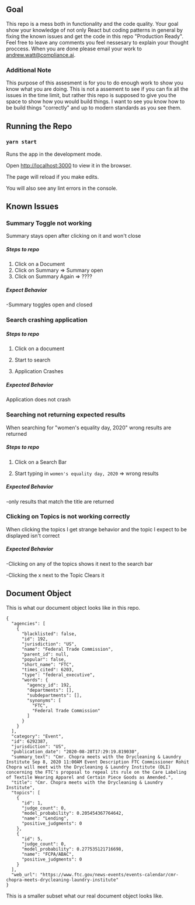 ## Goal
This repo is a mess both in functionality and the code quality.
Your goal show your knowledge of not only React but coding patterns in general by fixing the known issues and get the code in this repo "Production Ready".
Feel free to leave any comments you feel nessesary to explain your thought proccess.
When you are done please email your work to andrew.watt@compliance.ai.

### Additional Note
This purpose of this assesment is for you to do enough work to show you know what you are doing.
This is not a assement to see if you can fix all the issues in the time limit, but rather this repo is supposed to give you the space to show how you would build things.
I want to see you know how to be build things "correctly" and up to modern standards as you see them.
## Running the Repo
### `yarn start`

Runs the app in the development mode.

Open [http://localhost:3000](http://localhost:3000) to view it in the browser.

The page will reload if you make edits.

You will also see any lint errors in the console.

## Known Issues
### Summary Toggle not working
Summary stays open after clicking on it and won't close

##### Steps to repo
1. Click on a Document
2. Click on Summary => Summary open
3. Click on Summary Again => ????

##### Expect Behavior

-Summary toggles open and closed


### Search crashing application
##### Steps to repo

1.  Click on a document

2.  Start to search

3.  Application Crashes

##### Expected Behavior

Application does not crash


### Searching not returning expected results
When searching for "women's equality day, 2020" wrong results are returned

##### Steps to repo

1.  Click on a Search Bar

2.  Start typing in `women's equality day, 2020` => wrong results

##### Expected Behavior

-only results that match the title are returned

### Clicking on Topics is not working correctly
When clicking the topics I get strange behavior and the topic I expect to be displayed isn't correct

##### Expected Behavior

-Clicking on any of the topics shows it next to the search bar

-Clicking the x next to the Topic Clears it

## Document Object
This is what our document object looks like in this repo.
```
{
  "agencies": [
    {
      "blacklisted": false,
      "id": 192,
      "jurisdiction": "US",
      "name": "Federal Trade Commission",
      "parent_id": null,
      "popular": false,
      "short_name": "FTC",
      "times_cited": 6203,
      "type": "federal_executive",
      "words": {
        "agency_id": 192,
        "departments": [],
        "subdepartments": [],
        "synonyms": [
          "FTC",
          "Federal Trade Commission"
        ]
      }
    }
  ],
  "category": "Event",
  "id": 6292387,
  "jurisdiction": "US",
  "publication_date": "2020-08-28T17:29:19.819030",
  "summary_text": "Cmr. Chopra meets with the Drycleaning & Laundry Institute Sep 8, 2020 11:00AM Event Description FTC Commissioner Rohit Chopra will meet with the Drycleaning & Laundry Institute (DLI) concerning the FTC's proposal to repeal its rule on the Care Labeling of Textile Wearing Apparel and Certain Piece Goods as Amended.",
  "title": "Cmr. Chopra meets with the Drycleaning & Laundry Institute",
  "topics": [
    {
      "id": 1,
      "judge_count": 0,
      "model_probability": 0.205454367764642,
      "name": "Lending",
      "positive_judgments": 0
    },
    {
      "id": 5,
      "judge_count": 0,
      "model_probability": 0.277535121716698,
      "name": "FCPA/ABAC",
      "positive_judgments": 0
    }
  ],
  "web_url": "https://www.ftc.gov/news-events/events-calendar/cmr-chopra-meets-drycleaning-laundry-institute"
}
```
This is a smaller subset what our real document object looks like.